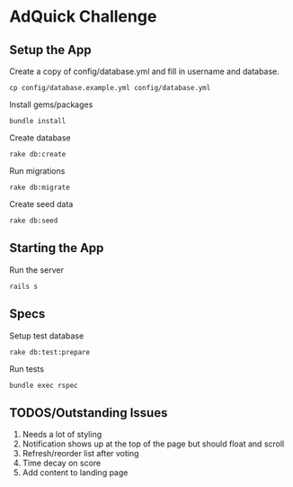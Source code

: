 # AdQuick Challenge

## Setup the App

Create a copy of config/database.yml and fill in username and database.

  `cp config/database.example.yml config/database.yml`

Install gems/packages

  `bundle install`

Create database

  `rake db:create`

Run migrations

  `rake db:migrate`

Create seed data

 `rake db:seed`

## Starting the App

Run the server

  `rails s`


## Specs

Setup test database

  `rake db:test:prepare`

Run tests

  `bundle exec rspec`


## TODOS/Outstanding Issues

1. Needs a lot of styling
2. Notification shows up at the top of the page but should float and scroll
3. Refresh/reorder list after voting
4. Time decay on score
5. Add content to landing page
